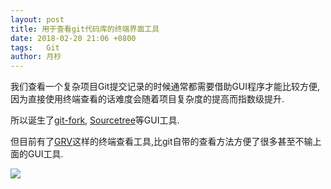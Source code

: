 ```yaml
---
layout: post
title: 用于查看git代码库的终端界面工具
date: 2018-02-20 21:06 +0800
tags:   Git
author: 月杪
---
```


我们查看一个复杂项目Git提交记录的时候通常都需要借助GUI程序才能比较方便,因为直接使用终端查看的话难度会随着项目复杂度的提高而指数级提升.

所以诞生了[git-fork](https://git-fork.com), [Sourcetree](https://www.sourcetreeapp.com)等GUI工具.

但目前有了[GRV](https://github.com/rgburke/grv)这样的终端查看工具,比git自带的查看方法方便了很多甚至不输上面的GUI工具.

![](https://pic.moonagic.com/images/2018/02/grv.png)